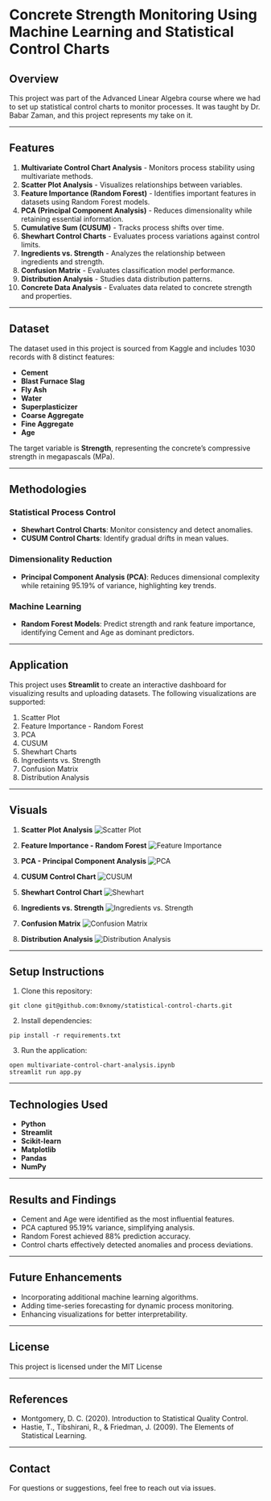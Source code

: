 # Concrete Strength Monitoring Using Machine Learning and Statistical Control Charts

## Overview
This project was part of the Advanced Linear Algebra course where we had to set up statistical control charts to monitor processes. It was taught by Dr. Babar Zaman, and this project represents my take on it.


---

## Features

1. **Multivariate Control Chart Analysis** - Monitors process stability using multivariate methods.  
2. **Scatter Plot Analysis** - Visualizes relationships between variables.  
3. **Feature Importance (Random Forest)** - Identifies important features in datasets using Random Forest models.  
4. **PCA (Principal Component Analysis)** - Reduces dimensionality while retaining essential information.  
5. **Cumulative Sum (CUSUM)** - Tracks process shifts over time.  
6. **Shewhart Control Charts** - Evaluates process variations against control limits.  
7. **Ingredients vs. Strength** - Analyzes the relationship between ingredients and strength.  
8. **Confusion Matrix** - Evaluates classification model performance.  
9. **Distribution Analysis** - Studies data distribution patterns.  
10. **Concrete Data Analysis** - Evaluates data related to concrete strength and properties.

---

## Dataset

The dataset used in this project is sourced from Kaggle and includes 1030 records with 8 distinct features:
- **Cement**
- **Blast Furnace Slag**
- **Fly Ash**
- **Water**
- **Superplasticizer**
- **Coarse Aggregate**
- **Fine Aggregate**
- **Age**

The target variable is **Strength**, representing the concrete’s compressive strength in megapascals (MPa).

---

## Methodologies

### Statistical Process Control
- **Shewhart Control Charts**: Monitor consistency and detect anomalies.
- **CUSUM Control Charts**: Identify gradual drifts in mean values.

### Dimensionality Reduction
- **Principal Component Analysis (PCA)**: Reduces dimensional complexity while retaining 95.19% of variance, highlighting key trends.

### Machine Learning
- **Random Forest Models**: Predict strength and rank feature importance, identifying Cement and Age as dominant predictors.

---

## Application
This project uses **Streamlit** to create an interactive dashboard for visualizing results and uploading datasets. The following visualizations are supported:

1. Scatter Plot
2. Feature Importance - Random Forest
3. PCA
4. CUSUM
5. Shewhart Charts
6. Ingredients vs. Strength
7. Confusion Matrix
8. Distribution Analysis

---

## Visuals
1. **Scatter Plot Analysis**
![Scatter Plot](scatter%20plot.png)

2. **Feature Importance - Random Forest**
![Feature Importance](feature%20importance%20-%20random%20forest.png)

3. **PCA - Principal Component Analysis**
![PCA](pca.png)

4. **CUSUM Control Chart**
![CUSUM](cumsum.png)

5. **Shewhart Control Chart**
![Shewhart](shewhart.png)

6. **Ingredients vs. Strength**
![Ingredients vs. Strength](ingredients%20vs.%20Strength.png)

7. **Confusion Matrix**
![Confusion Matrix](confusion%20matrix.png)

8. **Distribution Analysis**
![Distribution Analysis](distribution.png)

---

## Setup Instructions

1. Clone this repository:
```
git clone git@github.com:0xnomy/statistical-control-charts.git
```

2. Install dependencies:
```
pip install -r requirements.txt
```

3. Run the application:
```
open multivariate-control-chart-analysis.ipynb
streamlit run app.py
```

---

## Technologies Used
- **Python**
- **Streamlit**
- **Scikit-learn**
- **Matplotlib**
- **Pandas**
- **NumPy**

---

## Results and Findings
- Cement and Age were identified as the most influential features.
- PCA captured 95.19% variance, simplifying analysis.
- Random Forest achieved 88% prediction accuracy.
- Control charts effectively detected anomalies and process deviations.

---

## Future Enhancements
- Incorporating additional machine learning algorithms.
- Adding time-series forecasting for dynamic process monitoring.
- Enhancing visualizations for better interpretability.

---

## License
This project is licensed under the MIT License

---

## References
- Montgomery, D. C. (2020). Introduction to Statistical Quality Control.
- Hastie, T., Tibshirani, R., & Friedman, J. (2009). The Elements of Statistical Learning.

---

## Contact
For questions or suggestions, feel free to reach out via issues.
